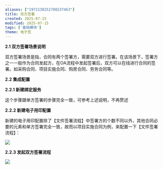 ```yaml
---
aliases: ["1972130252780237463"]
title: 双方签署
created: 2025-07-15
modified: 2025-07-15
tags: ['基础模块']
theme: 电子签
---
```


**2.1 双方签署场景说明**

双方签署场景是指，合同有两个签署方，需要双方进行签署。在该场景下，签署方之一一般作为合同发起方，在OA流程中发起签署后，双方可以在线进行合同的签署。如采购合同、项目实施合同、购房合同、劳务合同等。

**2.2 集成配置**

**2.2.1 新建绑定服务**

这个步骤跟单方签署的步骤完全一致，可参考上述说明，不再赘述

**2.2.2 新建电子用印配置**

新建的电子用印配置除了【文件签署流程】中签署方的个数不同以外，其他合同必要的元素和单方签署完全一致，故而以项目实施合同为例，来配置一下【文件签署流程】：

![](https://myhelpdoc.oss-cn-heyuan.aliyuncs.com/mdimages/eda3c438d2e568ee181f38b6294e1473.jpg)

**2.2.3 发起双方签署流程**

![](https://myhelpdoc.oss-cn-heyuan.aliyuncs.com/mdimages/2d8ada852c220793cdc98b548a624491.jpg)

